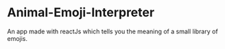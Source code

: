 # Animal-Emoji-Interpreter
An app made with reactJs which tells you the meaning of a small library of emojis.
